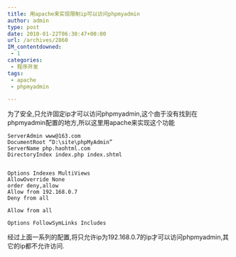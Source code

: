 ```yaml
---
title: 用apache来实现限制ip可以访问phpmyadmin
author: admin
type: post
date: 2010-01-22T06:30:47+00:00
url: /archives/2860
IM_contentdowned:
 - 1
categories:
 - 程序开发
tags:
 - apache
 - phpmyadmin

---
```

为了安全,只允许固定ip才可以访问phpmyadmin,这个由于没有找到在phpmyadmin配置的地方,所以这里用apache来实现这个功能

```
ServerAdmin www@163.com
DocumentRoot “D:\site\phpMyAdmin”
ServerName php.haohtml.com
DirectoryIndex index.php index.shtml


Options Indexes MultiViews
AllowOverride None
order deny,allow
Allow from 192.168.0.7
Deny from all

Allow from all

Options FollowSymLinks Includes
```



经过上面一系列的配置,将只允许ip为192.168.0.7的ip才可以访问phpmyadmin,其它的ip都不允许访问.
